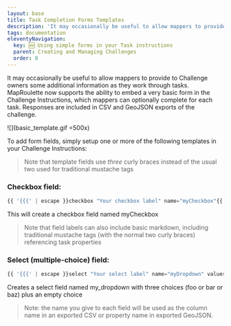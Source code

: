 ```yaml
---
layout: base
title: Task Completion Forms Templates
description: 'It may occasionally be useful to allow mappers to provide to Challenge owners some additional information as they work through tasks. MapRoulette now supports the ability to embed a very basic form in the Challenge Instructions, which mappers can optionally complete for each task. Responses are included in CSV and GeoJSON exports of the challenge.'
tags: documentation
eleventyNavigation:
  key: 🆕 Using simple forms in your Task instructions
  parent: Creating and Managing Challenges
  order: 8
---
```


It may occasionally be useful to allow mappers to provide to Challenge owners some additional information as they work through tasks. MapRoulette now supports the ability to embed a very basic form in the Challenge Instructions, which mappers can optionally complete for each task. Responses are included in CSV and GeoJSON exports of the challenge.

![](basic_template.gif =500x)

To add form fields, simply setup one or more of the following templates in your Challenge Instructions:

> Note that template fields use _three_ curly braces instead of the usual two used for traditional mustache tags

### Checkbox field:

```js
{{ '{{{' | escape }}checkbox "Your checkbox label" name="myCheckbox"{{ '}}}' | escape }}
```

This will create a checkbox field named myCheckbox

> Note that field labels can also include basic markdown, including traditional mustache tags (with the normal two curly braces) referencing task properties

### Select (multiple-choice) field:

```js
{{ '{{{' | escape }}select "Your select label" name="myDropdown" values="foo,bar,baz"{{ '}}}' | escape }}
```

Creates a select field named my_dropdown with three choices (foo or bar or baz) plus an empty choice

> Note: the name you give to each field will be used as the column name in an exported CSV or property name in exported GeoJSON.
